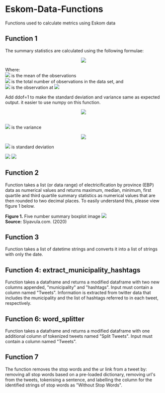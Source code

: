 # Eskom-Data-Functions
 Functions used to calculate metrics using Eskom data

## Function 1
The summary statistics are calculated using the following formulae:

<center><img src="https://render.githubusercontent.com/render/math?math=\bar{x}=\frac{1}{n}\displaystyle\sum_{i=1}^n x_i"></center>


Where:<br>
<img src="https://render.githubusercontent.com/render/math?math=\bar{x}"> is the mean of the observations<br> 
<img src="https://render.githubusercontent.com/render/math?math=n"> is the total number of observations in the data set, and<br>
<img src="https://render.githubusercontent.com/render/math?math=x_{i}"> is the observation at <img src="https://render.githubusercontent.com/render/math?math=i">

Add ddof=1 to make the standard deviation and variance same as expected output. it easier to use numpy on this function. 

<center><img src="https://render.githubusercontent.com/render/math?math=\sigma^2=\frac{\displaystyle\sum_{i=1}^n (x_{i}-\bar{x})^2}{n-1}"></center><br>

<img src="https://render.githubusercontent.com/render/math?math=\sigma^2"> is the variance

<center><img src="https://render.githubusercontent.com/render/math?math=\sigma=\sqrt{\frac{\displaystyle\sum_{i=1}^n (x_{i}-\bar{x})^2}{n-1}}"></center>

<img src="https://render.githubusercontent.com/render/math?math=\sigma"> is standard deviation

<img src="https://render.githubusercontent.com/render/math?math=X_{max}=max\{\x_1,x_2,x_3,x_4,...,x_n\}"> 

<img src="https://render.githubusercontent.com/render/math?math=X_{min}=min\{\x_1,x_2,x_3,x_4,...,x_n\}">

## Function 2
 Function takes a list (or data range) of electricification by province (EBP) data as numerical values and returns maximum, median, minimum, first quartile and third quartile summary statistics as numerical values that are then rounded to two decimal places. To easily understand this, please view figure 1 below.
 
<b>Figure 1.</b> Five number summary boxplot image
 <img src="https://www.siyavula.com/read/maths/grade-10/statistics/images/5498b5406028c512c20f952d1d2f386b.png"> <br>
 <b>Source:</b> Siyavula.com. (2020)

## Function 3
 Function takes a list of datetime strings and converts
 it into a list of strings with only the date.

## Function 4: extract_municipality_hashtags

Function takes a dataframe and returns a modified dataframe with two new columns appended, "municipality" and "hashtags". Input must contain a column named "Tweets". Information is extracted from twitter data that includes the municipality and the list of hashtags referred to in each tweet, respectively. 

## Function 6: word_splitter

Function takes a dataframe and returns a modified dataframe with one additional column of tokenized tweets named "Split Tweets". Input must contain a column named "Tweets".

## Function 7
  The function removes the stop words and the ur link from a tweet by:
    removing all stop words based on a pre-loaded dictionary, 
    removing url's from the tweets, 
    tokenising a sentence, 
    and labelling the column for the identified strings of stop words as "Without Stop Words".
